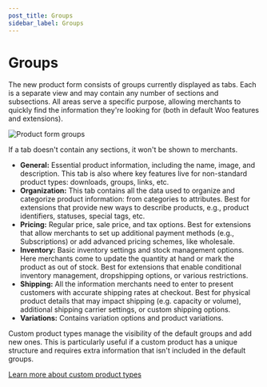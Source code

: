 ```yaml
---
post_title: Groups
sidebar_label: Groups
---
```


# Groups

The new product form consists of groups currently displayed as tabs. Each is a separate view and may contain any number of sections and subsections. All areas serve a specific purpose, allowing merchants to quickly find the information they're looking for (both in default Woo features and extensions).

![Product form groups](https://developer.poocommerce.com/wp-content/uploads/2023/12/product-editor-ext-guidelines-form-groups.gif)

If a tab doesn't contain any sections, it won't be shown to merchants.

-   **General:** Essential product information, including the name, image, and description. This tab is also where key features live for non-standard product types: downloads, groups, links, etc.
-   **Organization:** This tab contains all the data used to organize and categorize product information: from categories to attributes. Best for extensions that provide new ways to describe products, e.g., product identifiers, statuses, special tags, etc.
-   **Pricing:** Regular price, sale price, and tax options. Best for extensions that allow merchants to set up additional payment methods (e.g., Subscriptions) or add advanced pricing schemes, like wholesale.
-   **Inventory:** Basic inventory settings and stock management options. Here merchants come to update the quantity at hand or mark the product as out of stock. Best for extensions that enable conditional inventory management, dropshipping options, or various restrictions.
-   **Shipping:** All the information merchants need to enter to present customers with accurate shipping rates at checkout. Best for physical product details that may impact shipping (e.g. capacity or volume), additional shipping carrier settings, or custom shipping options.
-   **Variations:** Contains variation options and product variations.

Custom product types manage the visibility of the default groups and add new ones. This is particularly useful if a custom product has a unique structure and requires extra information that isn't included in the default groups.

[Learn more about custom product types](./product-editor-form-custom-product-types.md)

